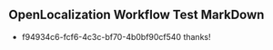 ## OpenLocalization Workflow Test MarkDown
* f94934c6-fcf6-4c3c-bf70-4b0bf90cf540 thanks!

<!--HONumber=Sep16_HO1-->


